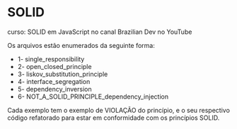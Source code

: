 # SOLID
curso: SOLID em JavaScript no canal Brazilian Dev no YouTube

Os arquivos estão enumerados da seguinte forma:

- 1- single_responsibility
- 2- open_closed_principle
- 3- liskov_substitution_principle
- 4- interface_segregation
- 5- dependency_inversion
- 6- NOT_A_SOLID_PRINCIPLE_dependency_injection


Cada exemplo tem o exemplo de VIOLAÇÃO do princípio, e o seu respectivo código refatorado para estar em conformidade com os princípios SOLID.
